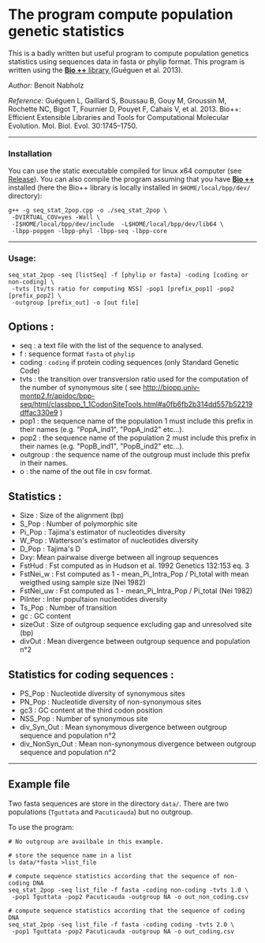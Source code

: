 # The program compute population genetic statistics 

This is a badly written but useful program to compute population genetics statistics using sequences data in fasta or phylip format.
This program is written using the [**Bio ++** library ](http://biopp.univ-montp2.fr/wiki/index.php/Main_Page) (Guéguen et al. 2013).


*Author:* Benoit Nabholz

*Reference:* Guéguen L, Gaillard S, Boussau B, Gouy M, Groussin M, Rochette NC, Bigot T, Fournier D, Pouyet F, Cahais V, et al. 2013. Bio++: Efficient Extensible Libraries and Tools for Computational Molecular Evolution. Mol. Biol. Evol. 30:1745–1750.

--------
### Installation

You can use the static executable compiled for linux x64 computer (see [Release](https://github.com/benoitnabholz/seq_stat_2pop/releases/tag/v1)). You can also compile the program assuming that you have [**Bio ++**](http://biopp.univ-montp2.fr/wiki/index.php/Main_Page) installed (here the Bio++ library is locally installed in `$HOME/local/bpp/dev/` directory):

```
g++ -g seq_stat_2pop.cpp -o ./seq_stat_2pop \
 -DVIRTUAL_COV=yes -Wall \
 -I$HOME/local/bpp/dev/include  -L$HOME/local/bpp/dev/lib64 \
 -lbpp-popgen -lbpp-phyl -lbpp-seq -lbpp-core
```

--------

###  Usage:
```
seq_stat_2pop -seq [listSeq] -f [phylip or fasta] -coding [coding or non-coding] \
 -tvts [tv/ts ratio for computing NSS] -pop1 [prefix_pop1] -pop2 [prefix_pop2] \
 -outgroup [prefix_out] -o [out file]
```

## Options :

- seq : a text file with the list of the sequence to analysed.
- f : sequence format `fasta` ot `phylip`
- coding : `coding` if protein coding sequences (only Standard Genetic Code)
- tvts : the transition over transversion ratio used for the computation of the number of synonymous site ( see http://biopp.univ-montp2.fr/apidoc/bpp-seq/html/classbpp_1_1CodonSiteTools.html#a0fb6fb2b314dd557b52219dffac330e9 )
- pop1 : the sequence name of the population 1 must include this prefix in their names (e.g. "PopA_ind1", "PopA_ind2" etc...).
- pop2 : the sequence name of the population 2 must include this prefix in their names (e.g. "PopB_ind1", "PopB_ind2" etc...).
- outgroup : the sequence name of the outgroup must include this prefix in their names.
- o : the name of the out file in csv format.

## Statistics :
- Size : Size of the alignment (bp)
- S_Pop : Number of polymorphic site
- Pi_Pop : Tajima's estimator of nucleotides diversity
- W_Pop : Watterson's estimator of nucleotides diversity
- D_Pop : Tajima's D
- Dxy: Mean pairwaise diverge between all ingroup sequences
- FstHud : Fst computed as in Hudson et al. 1992 Genetics 132:153 eq. 3
- FstNei_w : Fst computed as 1 - mean_Pi_Intra_Pop / Pi_total with mean weigthed using sample size (Nei 1982)
- FstNei_uw : Fst computed as 1 - mean_Pi_Intra_Pop / Pi_total (Nei 1982)
- PiInter : Inter popultaion nucleotides diversity
- Ts_Pop : Number of transition
- gc : GC content
- sizeOut : Size of outgroup sequence excluding gap and unresolved site (bp)
- divOut : Mean divergence between outgroup sequence and population n°2

## Statistics for coding sequences :
- PS_Pop : Nucleotide diversity of synonymous sites
- PN_Pop : Nucleotide diversity of non-synonymous sites
- gc3 : GC content at the third codon position
- NSS_Pop : Number of synonymous site
- div_Syn_Out : Mean synonymous divergence between outgroup sequence and population n°2
- div_NonSyn_Out : Mean non-synonymous divergence between outgroup sequence and population n°2

-----
## Example file

Two fasta sequences are store in the directory `data/`.
There are two populations (`Tguttata` and `Pacuticauda`) but no outgroup.

To use the program:

``` 
# No outgroup are availbale in this example.

# store the sequence name in a list
ls data/*fasta >list_file

# compute sequence statistics according that the sequence of non-coding DNA 
seq_stat_2pop -seq list_file -f fasta -coding non-coding -tvts 1.0 \
 -pop1 Tguttata -pop2 Pacuticauda -outgroup NA -o out_non_coding.csv

# compute sequence statistics according that the sequence of coding DNA 
seq_stat_2pop -seq list_file -f fasta -coding coding -tvts 2.0 \
 -pop1 Tguttata -pop2 Pacuticauda -outgroup NA -o out_coding.csv

```

